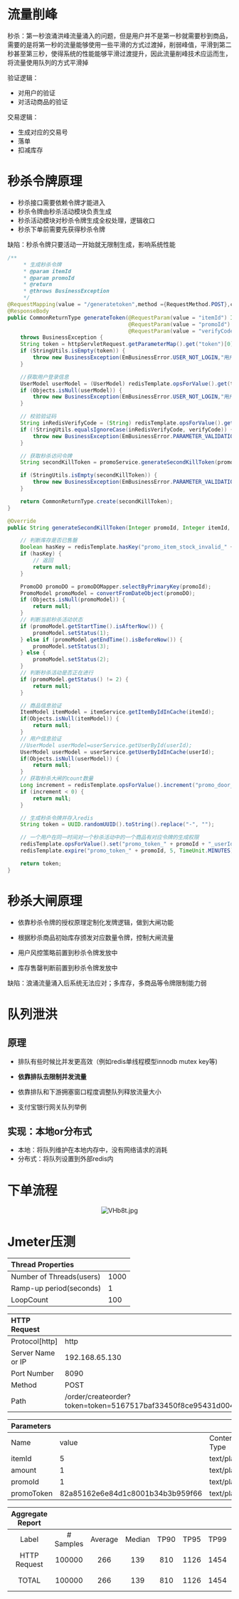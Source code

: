 # 流量削峰

秒杀：第一秒浪涌洪峰流量涌入的问题，但是用户并不是第一秒就需要秒到商品，需要的是将第一秒的流量能够使用一些平滑的方式过渡掉，削弱峰值，平滑到第二秒甚至第三秒，使得系统的性能能够平滑过渡提升，因此流量削峰技术应运而生，将流量使用队列的方式平滑掉

验证逻辑：

- 对用户的验证
- 对活动商品的验证

交易逻辑：

- 生成对应的交易号
- 落单
- 扣减库存

# 秒杀令牌原理

- 秒杀接口需要依赖令牌才能进入
- 秒杀令牌由秒杀活动模块负责生成
- 秒杀活动模块对秒杀令牌生成全权处理，逻辑收口
- 秒杀下单前需要先获得秒杀令牌

缺陷：秒杀令牌只要活动一开始就无限制生成，影响系统性能

```java
/**
     * 生成秒杀令牌
     * @param itemId
     * @param promoId
     * @return
     * @throws BusinessException
     */
@RequestMapping(value = "/generatetoken",method ={RequestMethod.POST},consumes = {CONTEND_TYPE_FROMED})
@ResponseBody
public CommonReturnType generateToken(@RequestParam(value = "itemId") Integer itemId,
                                      @RequestParam(value = "promoId") Integer promoId,
                                      @RequestParam(value = "verifyCode") String verifyCode)
    throws BusinessException {
    String token = httpServletRequest.getParameterMap().get("token")[0];
    if (StringUtils.isEmpty(token)) {
        throw new BusinessException(EmBusinessError.USER_NOT_LOGIN,"用户未登录,不能下单");
    }

    //获取用户登录信息
    UserModel userModel = (UserModel) redisTemplate.opsForValue().get(token);
    if (Objects.isNull(userModel)) {
        throw new BusinessException(EmBusinessError.USER_NOT_LOGIN,"用户未登录,不能下单");
    }

    // 校验验证码
    String inRedisVerifyCode = (String) redisTemplate.opsForValue().get("verify_code_" + userModel.getId());
    if (!StringUtils.equalsIgnoreCase(inRedisVerifyCode, verifyCode)) {
        throw new BusinessException(EmBusinessError.PARAMETER_VALIDATION_ERROR, "请求非法");
    }

    // 获取秒杀访问令牌
    String secondKillToken = promoService.generateSecondKillToken(promoId, itemId, userModel.getId());

    if (StringUtils.isEmpty(secondKillToken)) {
        throw new BusinessException(EmBusinessError.PARAMETER_VALIDATION_ERROR, "生成令牌失败");
    }

    return CommonReturnType.create(secondKillToken);
}

@Override
public String generateSecondKillToken(Integer promoId, Integer itemId, Integer userId) {

    // 判断库存是否已售罄
    Boolean hasKey = redisTemplate.hasKey("promo_item_stock_invalid_" + itemId);
    if (hasKey) {
        // 返回
        return null;
    }

    PromoDO promoDO = promoDOMapper.selectByPrimaryKey(promoId);
    PromoModel promoModel = convertFromDateObject(promoDO);
    if (Objects.isNull(promoModel)) {
        return null;
    }
    // 判断当前秒杀活动状态
    if (promoModel.getStartTime().isAfterNow()) {
        promoModel.setStatus(1);
    } else if (promoModel.getEndTime().isBeforeNow()) {
        promoModel.setStatus(3);
    } else {
        promoModel.setStatus(2);
    }
    // 判断秒杀活动是否正在进行
    if (promoModel.getStatus() != 2) {
        return null;
    }

    // 商品信息验证
    ItemModel itemModel = itemService.getItemByIdInCache(itemId);
    if(Objects.isNull(itemModel)) {
        return null;
    }
    // 用户信息验证
    //UserModel userModel=userService.getUserById(userId);
    UserModel userModel = userService.getUserByIdInCache(userId);
    if(Objects.isNull(userModel)) {
        return null;
    }
    // 获取秒杀大闸的count数量
    Long increment = redisTemplate.opsForValue().increment("promo_door_count_" + promoId, -1);
    if (increment < 0) {
        return null;
    }

    // 生成秒杀令牌并存入redis
    String token = UUID.randomUUID().toString().replace("-", "");

    // 一个用户在同一时间对一个秒杀活动中的一个商品有对应令牌的生成权限
    redisTemplate.opsForValue().set("promo_token_" + promoId + "_userId_" + userId + "_itemId_" + itemId, token);
    redisTemplate.expire("promo_token_" + promoId, 5, TimeUnit.MINUTES);

    return token;
}
```



# 秒杀大闸原理

- 依靠秒杀令牌的授权原理定制化发牌逻辑，做到大闸功能

- 根据秒杀商品初始库存颁发对应数量令牌，控制大闸流量
- 用户风控策略前置到秒杀令牌发放中

- 库存售罄判断前置到秒杀令牌发放中

缺陷：浪涌流量涌入后系统无法应对；多库存，多商品等令牌限制能力弱

# 队列泄洪

## 原理

- 排队有些时候比并发更高效（例如redis单线程模型innodb mutex key等)

- **依靠排队去限制并发流量**

- 依靠排队和下游拥塞窗口程度调整队列释放流量大小

- 支付宝银行网关队列举例

## 实现：本地or分布式

- 本地：将队列维护在本地内存中，没有网络请求的消耗
- 分布式：将队列设置到外部redis内

# 下单流程

<center><img src="https://ss.im5i.com/2021/08/17/VHb8t.jpg" alt="VHb8t.jpg" border="0" /></center>

# Jmeter压测

| Thread Properties        |      |
| :----------------------- | :--- |
| Number of Threads(users) | 1000 |
| Ramp-up period(seconds)  | 1    |
| LoopCount                | 100  |

| HTTP Request      |                                                              |
| :---------------- | ------------------------------------------------------------ |
| Protocol[http]    | http                                                         |
| Server Name or IP | 192.168.65.130                                               |
| Port Number       | 8090                                                         |
| Method            | POST                                                         |
| Path              | /order/createorder?token=token=5167517baf33450f8ce95431d0043d60 |

| Parameters |                                  |              |
| :--------- | :------------------------------- | :----------- |
| Name       | value                            | Content-Type |
| itemId     | 5                                | text/plain   |
| amount     | 1                                | text/plain   |
| promoId    | 1                                | text/plain   |
| promoToken | 82a85162e6e84d1c8001b34b3b959f66 | text/plain   |

| Aggregate Report |           |         |        |      |      |      |      |      |        |             |                 |             |
| :--------------: | :-------: | :-----: | :----: | :--: | :--: | :--: | :--: | :--: | :----: | :---------: | :-------------: | :---------: |
|      Label       | # Samples | Average | Median | TP90 | TP95 | TP99 | Min  | Max  | Error% | Throughput  | Received KB/sec | Sent KB/sec |
|   HTTP Request   |  100000   |   266   |  139   | 810  | 1126 | 1454 |  3   | 2010 |  0.0   | 3322.8 /sec |     717.13      |   1090.30   |
|      TOTAL       |  100000   |   266   |  139   | 810  | 1126 | 1454 |  3   | 2010 |  0.0   | 3322.8 /sec |     717.13      |   1090.30   |











